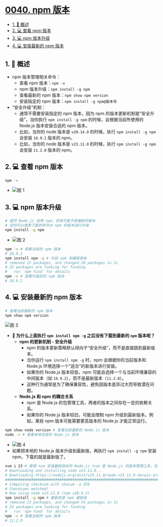 # [0040. npm 版本](https://github.com/Tdahuyou/TNotes.nodejs/tree/main/notes/0040.%20npm%20%E7%89%88%E6%9C%AC)

<!-- region:toc -->

- [1. 📒 概述](#1--概述)
- [2. 💻 查看 npm 版本](#2--查看-npm-版本)
- [3. 💻 npm 版本升级](#3--npm-版本升级)
- [4. 💻 安装最新的 npm 版本](#4--安装最新的-npm-版本)

<!-- endregion:toc -->

## 1. 📒 概述

- npm 版本管理相关命令：
  - 查看 npm 版本：`npm -v`
  - npm 版本升级：`npm install -g npm`
  - 查看最新的 npm 版本：`npm show npm version`
  - 安装指定的 npm 版本：`npm install -g npm@版本号`
- “安全升级”机制：
  - 通常不需要安装指定的 npm 版本，因为 npm 的版本更新机制是“安全升级”，当你执行 `npm install -g npm` 的时候，会根据当前所使用的 Node.js 版本安装合适的 npm 版本。
  - 比如，当你的 node 版本是 `v20.14.0` 的时候，执行 `npm install -g npm` 会安装 `10.9.2` 版本的 npm。
  - 比如，当你的 node 版本是 `v23.11.0` 的时候，执行 `npm install -g npm` 会安装 `11.2.0` 版本的 npm。

## 2. 💻 查看 npm 版本

```bash
npm -v
```

- ![图 1](https://cdn.jsdelivr.net/gh/Tdahuyou/imgs@main/2025-04-05-12-49-26.png)

## 3. 💻 npm 版本升级

```bash
# 虽然 Node.js 自带 npm，但有可能不是最新的版本
# 这时可以使用下面的命令对 npm 的版本进行升级
npm install -g npm
```

- ![图 2](https://cdn.jsdelivr.net/gh/Tdahuyou/imgs@main/2025-04-05-12-49-46.png)

```bash
npm -v # 查看当前的 npm 版本
# 10.9.1
npm install npm -g # 升级 npm 到最新版本
# removed 15 packages, and changed 20 packages in 2s
# 25 packages are looking for funding
#   run `npm fund` for details
npm -v # 查看升级后的 npm 版本
# 10.9.2
```

## 4. 💻 安装最新的 npm 版本

```bash
# 查看当前最新的 npm 版本
npm show npm version
```

![图 3](https://cdn.jsdelivr.net/gh/Tdahuyou/imgs@main/2025-04-05-12-57-48.png)

- **🤔 为什么上面执行 `npm install npm -g` 之后没有下载到最新的 `npm` 版本呢？**
  - **npm 的更新机制 - 安全升级**
    - npm 的版本更新策略默认倾向于“安全升级”，而不是直接跳到最新版本。
    - 当你运行 `npm install npm -g` 时，npm 会根据你的当前版本和 Node.js 环境选择一个“适合”的新版本进行安装。
    - 如果你的 Node.js 版本较低，npm 可能会选择一个与当前环境兼容的中间版本（如 `10.9.2`），而不是最新版本（`11.2.0`）。
    - 这种行为通常是为了确保兼容性，避免因版本差异过大而导致潜在问题。
  - **Node.js 和 npm 的耦合关系**
    - npm 是 Node.js 的包管理工具，两者的版本之间存在一定的依赖关系。
    - 如果你的 Node.js 版本较旧，可能会限制 npm 升级到最新版本。例如，某些 npm 版本可能需要更高版本的 Node.js 才能正常运行。

```bash
npm show node version # 查看当前最新的 Node.js 版本
node -v # 查看本地安装的 Node.js 版本
```

- ![图 4](https://cdn.jsdelivr.net/gh/Tdahuyou/imgs@main/2025-04-05-13-04-39.png)
- 如果把本地的 Node.js 版本升级到最新版，再执行 `npm install -g npm` 安装 npm，下载的就是最新版了。

```bash {1,8,12}
nvm i 23 # 使用 nvm 安装最新版本的 Node.js（nvm 是 Node.js 的版本管理工具，后续会介绍。）
# Downloading and installing node v23.11.0...
# Downloading https://nodejs.org/dist/v23.11.0/node-v23.11.0-darwin-arm64.tar.xz...
#################################################################################################################################### 100.0%
# Computing checksum with shasum -a 256
# Checksums matched!
# Now using node v23.11.0 (npm v10.9.2)
npm install -g npm # 重新安装 npm 最新版
# removed 13 packages, and changed 54 packages in 1s
# 24 packages are looking for funding
#   run `npm fund` for details
npm -v # 查看当前的 npm 版本
# 11.2.0
```
